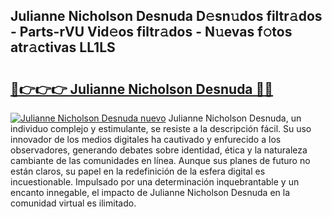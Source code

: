 ## Julianne Nicholson Desnuda D𝚎sn𝚞dos filtr𝚊dos - Parts-rVU Vid𝚎os filtr𝚊dos - N𝚞evas f𝚘tos atr𝚊ctivas LL1LS

# <h2><a href="http://mbaiio.tromn.icu/?c=Julianne+Nicholson+Desnuda">🔗👉👉👉 Julianne Nicholson Desnuda 🔗🔗</a></h2>

[![Julianne Nicholson Desnuda nuevo](https://i.imgur.com/pEAQMta.gif)](http://mbaiio.tromn.icu/?c=Julianne+Nicholson+Desnuda)
Julianne Nicholson Desnuda, un individuo complejo y estimulante, se resiste a la descripción fácil. Su uso innovador de los medios digitales ha cautivado y enfurecido a los observadores, generando debates sobre identidad, ética y la naturaleza cambiante de las comunidades en línea. Aunque sus planes de futuro no están claros, su papel en la redefinición de la esfera digital es incuestionable. Impulsado por una determinación inquebrantable y un encanto innegable, el impacto de Julianne Nicholson Desnuda en la comunidad virtual es ilimitado.
